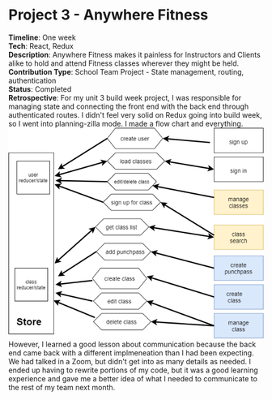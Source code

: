 # Project 3 - Anywhere Fitness  
**Timeline**: One week  
**Tech**: React, Redux  
**Description**: Anywhere Fitness makes it painless for Instructors and Clients alike to hold and attend Fitness classes wherever they might be held.    
**Contribution Type**: School Team Project - State management, routing, authentication  
**Status**: Completed  
**Retrospective**: For my unit 3 build week project, I was responsible for managing state and connecting the front end with the back end through authenticated routes. I didn't feel very solid on Redux going into build week, so I went into planning-zilla mode. I made a flow chart and everything.  
![flowchart showing the relationship between reducers/state and actions and things users should be able to do](https://github.com/RococoCoding/Anywhere-Fitness/blob/main/flowchart.png?raw=true)  
However, I learned a good lesson about communication because the back end came back with a different implmeneation than I had been expecting. We had talked in a Zoom, but didn't get into as many details as needed. I ended up having to rewrite portions of my code, but it was a good learning experience and gave me a better idea of what I needed to communicate to the rest of my team next month.
